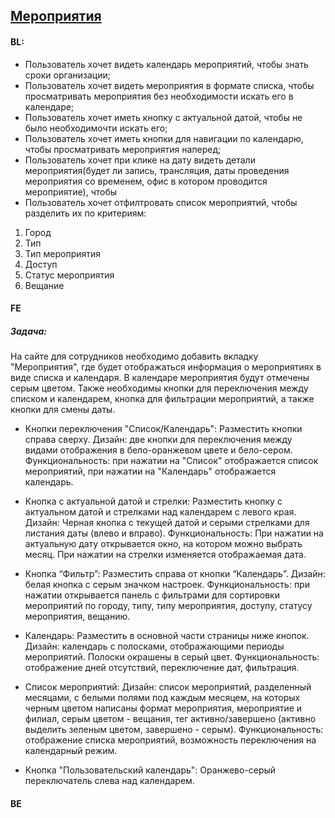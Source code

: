 ## [Мероприятия](https://tages-admin-portal-dev.tages.dev/events)

#### BL:
* Пользователь хочет видеть календарь мероприятий, чтобы знать сроки организации;
* Пользователь хочет видеть мероприятия в формате списка, чтобы просматривать мероприятия без необходимости искать его в календаре;
* Пользователь хочет иметь кнопку с актуальной датой, чтобы не было необходимочти искать его;
* Пользователь хочет иметь кнопки для навигации по календарю, чтобы просматривать мероприятия наперед;
* Пользователь хочет при клике на дату видеть детали мероприятия(будет ли запись, трансляция, даты проведения мероприятия со временем, офис в котором проводится мероприятие), чтобы
* Пользователь хочет отфилтровать список мероприятий, чтобы разделить их по критериям:
1. Город
2. Тип
3. Тип мероприятия
4. Доступ
5. Статус мероприятия
6. Вещание

#### FE
##### Задача:
На сайте для сотрудников необходимо добавить вкладку "Мероприятия", где будет отображаться информация о мероприятиях в виде списка и календаря. В календаре мероприятия будут отмечены серым цветом. Также необходимы кнопки для переключения между списком и календарем, кнопка для фильтрации мероприятий, а также кнопки для смены даты.

* Кнопки переключения "Список/Календарь": Разместить кнопки справа сверху. Дизайн: две кнопки для переключения между видами отображения в бело-оранжевом цвете и бело-сером. Функциональность: при нажатии на "Список" отображается список мероприятий, при нажатии на "Календарь" отображается календарь.

* Кнопка с актуальной датой и стрелки: Разместить кнопку с актуальном датой и стрелками над календарем с левого края. Дизайн: Черная кнопка с текущей датой и серыми стрелками для листания даты (влево и вправо). Функциональность: При нажатии на актуальную дату открывается окно, на котором можно выбрать месяц. При нажатии на стрелки изменяется отображаемая дата.

* Кнопка “Фильтр”: Разместить справа от кнопки “Календарь”. Дизайн: белая кнопка с серым значком настроек. Функциональность: при нажатии открывается панель с фильтрами для сортировки мероприятий по городу, типу, типу мероприятия, доступу, статусу мероприятия, вещанию.

* Календарь:
Разместить в основной части страницы ниже кнопок.
Дизайн: календарь с полосками, отображающими периоды мероприятий. Полоски окрашены в серый цвет.
Функциональность: отображение дней отсутствий, переключение дат, фильтрация.

* Список мероприятий: Дизайн: список мероприятий, разделенный месяцами, с белыми полями под каждым месяцем, на которых черным цветом написаны формат мероприятия, мероприятие и филиал, серым цветом - вещания, тег активно/завершено (активно выделить зеленым цветом, завершено - серым). Функциональность: отображение списка мероприятий, возможность переключения на календарный режим.

* Кнопка "Пользовательский календарь": Оранжево-серый переключатель слева над календарем.
#### BE

